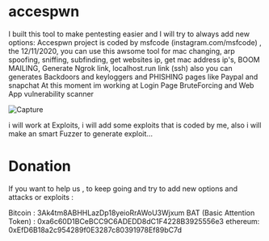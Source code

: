 # accespwn
I built this tool to make pentesting easier and I will try to always add new options:
Accespwn project is coded by msfcode (instagram.com/msfcode) , the 12/11/2020, you can use 
this awsome tool for mac changing, arp spoofing, sniffing, subfinding, get websites ip, get mac address ip's, BOOM MAILING, 
Generate Ngrok link, localhost.run link (ssh) also you can generates Backdoors and keyloggers and PHISHING pages like Paypal and snapchat
At this moment im working at Login Page BruteForcing and Web App vulnerability scanner

![Capture](https://user-images.githubusercontent.com/74313566/120079480-7fb98900-c0a3-11eb-8736-822a526c35fd.PNG)

i will work at Exploits, i will add some exploits that is coded by me, also i will make an smart Fuzzer to generate exploit...

# Donation 
If you want to help us , to keep going and try to add new options and attacks or exploits :
   
   Bitcoin : 3Ak4tm8ABHHLazDp18yeioRrAWoU3Wjxum
   BAT (Basic Attention Token) : 0xa6c60D1BCeBCC9C6ADEDD8dC1F4228B3925556e3
   ethereum: 0xEfD6B18a2c954289f0E3287c80391978Ef89bC7d
